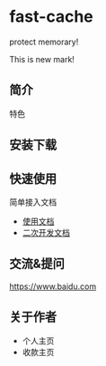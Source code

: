 # fast-cache
protect memorary!

This is new mark!

## 简介

特色

## 安装下载


## 快速使用

简单接入文档

- [使用文档](./doc/use/README.md)
- [二次开发文档](./doc/dev/README.md) 

## 交流&提问

https://www.baidu.com

## 关于作者

- 个人主页
- 收款主页



